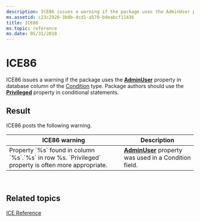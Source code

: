 ```yaml
---
description: ICE86 issues a warning if the package uses the AdminUser property in database column of the Condition type. Package authors should use the Privileged property in conditional statements.
ms.assetid: c23c2920-3b8b-4cd1-a570-bdeabcf11436
title: ICE86
ms.topic: reference
ms.date: 05/31/2018
---
```


# ICE86

ICE86 issues a warning if the package uses the [**AdminUser**](adminuser.md) property in database column of the [Condition](condition.md) type. Package authors should use the [**Privileged**](privileged.md) property in conditional statements.

## Result

ICE86 posts the following warning.



| ICE86 warning                                                                                               | Description                                                            |
|-------------------------------------------------------------------------------------------------------------|------------------------------------------------------------------------|
| Property \`%s\` found in column \`%s\`.\`%s\` in row %s. \`Privileged\` property is often more appropriate. | [**AdminUser**](adminuser.md) property was used in a Condition field. |



 

## Related topics

<dl> <dt>

[ICE Reference](ice-reference.md)
</dt> </dl>

 

 



